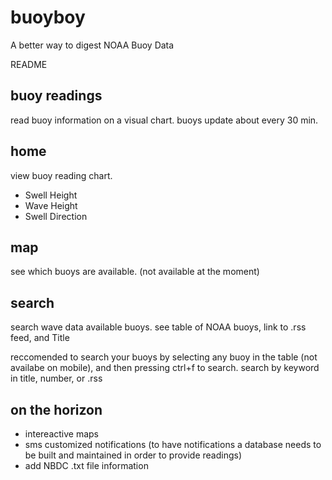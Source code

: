 # buoyboy
A better way to digest NOAA Buoy Data

README

## buoy readings

read buoy information on a visual chart. buoys update about every 30 min.

## home

view buoy reading chart.

- Swell Height
- Wave Height
- Swell Direction

## map

see which buoys are available. (not available at the moment)

## search

search wave data available buoys.
see table of NOAA buoys, link to .rss feed, and Title

reccomended to search your buoys by selecting any buoy in the table (not availabe on mobile), and then pressing ctrl+f to search. search by keyword in title, number, or .rss 

## on the horizon

- intereactive maps
- sms customized notifications (to have notifications a database needs to be built and maintained in order to provide readings)
- add NBDC .txt file information